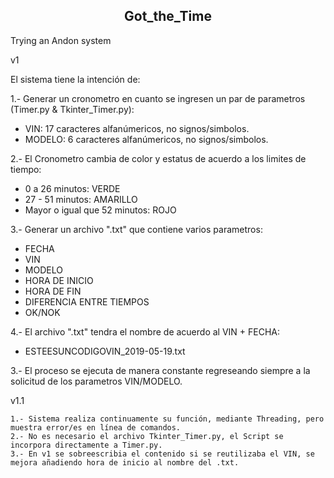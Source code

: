 <h2 align="center">Got_the_Time</h2>
Trying an Andon system

v1

El sistema tiene la intención de:

1.- Generar un cronometro en cuanto se ingresen un par de parametros (Timer.py & Tkinter_Timer.py):

* VIN: 17 caracteres alfanúmericos, no signos/simbolos.
* MODELO: 6 caracteres alfanúmericos, no signos/simbolos.

2.- El Cronometro cambia de color y estatus de acuerdo a los limites de tiempo:
      
* 0 a 26 minutos:  VERDE
* 27 - 51 minutos:  AMARILLO
* Mayor o igual que 52 minutos:  ROJO

3.- Generar un archivo ".txt" que contiene varios parametros:

* FECHA
* VIN
* MODELO
* HORA DE INICIO
* HORA DE FIN
* DIFERENCIA ENTRE TIEMPOS
* OK/NOK

4.- El archivo ".txt" tendra el nombre de acuerdo al VIN + FECHA:

* ESTEESUNCODIGOVIN_2019-05-19.txt

3.- El proceso se ejecuta de manera constante regreseando siempre a la solicitud de los parametros VIN/MODELO.

v1.1

    1.- Sistema realiza continuamente su función, mediante Threading, pero muestra error/es en línea de comandos.
    2.- No es necesario el archivo Tkinter_Timer.py, el Script se incorpora directamente a Timer.py.
    3.- En v1 se sobreescribia el contenido si se reutilizaba el VIN, se mejora añadiendo hora de inicio al nombre del .txt.

